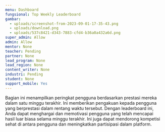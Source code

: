```yaml
---
menu: Dashboard
fungsional: Top Weekly Leaderboard
gambar:
  - uploads/screenshot-from-2023-09-01-17-35-43.png
  - uploads/download.png
  - uploads/537c8421-d343-7883-cfd4-b36a0a432a6d.png
super_admin: Allow
admin: Allow
mentor: None
teacher: Pending
partner: None
lead_program: None
lead_region: None
content_writer: None
industri: Pending
student: None
support_mobile: Yes
---
```

Bagian ini menampilkan peringkat pengguna berdasarkan prestasi mereka dalam satu minggu terakhir. Ini memberikan pengakuan kepada pengguna yang berprestasi dalam rentang waktu tersebut. Dengan leaderboard ini, Anda dapat menghargai dan memotivasi pengguna yang telah mencapai hasil luar biasa selama minggu terakhir. Ini juga dapat mendorong kompetisi sehat di antara pengguna dan meningkatkan partisipasi dalam platform.